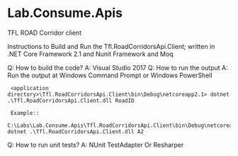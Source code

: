 # Lab.Consume.Apis
TFL ROAD Corridor client

Instructions to Build and Run the Tfl.RoadCorridorsApi.Client; written in .NET Core Framework 2.1 and Nunit Framework and Moq

Q: How to build the code?
A: Visual Studio 2017
Q: How to run the output
A: Run the output at Windows Command Prompt or Windows PowerShell

     <application directory>\Tfl.RoadCorridorsApi.Client\bin\Debug\netcoreapp2.1> dotnet .\Tfl.RoadCorridorsApi.Client.dll RoadID
     
     Example::
        C:\Labs\Lab.Consume.Apis\Tfl.RoadCorridorsApi.Client\bin\Debug\netcoreapp2.1> dotnet .\Tfl.RoadCorridorsApi.Client.dll A2
Q: How to run unit tests?
A: NUnit TestAdapter Or Resharper
